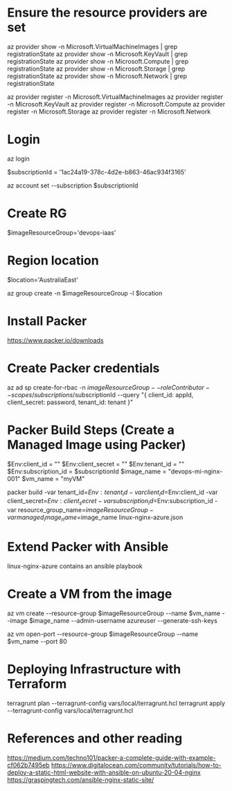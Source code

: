 # Ensure the resource providers are set
az provider show -n Microsoft.VirtualMachineImages | grep registrationState
az provider show -n Microsoft.KeyVault | grep registrationState
az provider show -n Microsoft.Compute | grep registrationState
az provider show -n Microsoft.Storage | grep registrationState
az provider show -n Microsoft.Network | grep registrationState


az provider register -n Microsoft.VirtualMachineImages
az provider register -n Microsoft.KeyVault
az provider register -n Microsoft.Compute 
az provider register -n Microsoft.Storage 
az provider register -n Microsoft.Network 


# Login
az login

$subscriptionId = '1ac24a19-378c-4d2e-b863-46ac934f3165'

az account set --subscription $subscriptionId


# Create RG
$imageResourceGroup='devops-iaas'
# Region location 
$location='AustraliaEast'

az group create -n $imageResourceGroup -l $location

# Install Packer
https://www.packer.io/downloads

# Create Packer credentials
az ad sp create-for-rbac -n $imageResourceGroup --role Contributor --scopes /subscriptions/$subscriptionId --query "{ client_id: appId, client_secret: password, tenant_id: tenant }"


# Packer Build Steps (Create a Managed Image using Packer)
$Env:client_id = ""
$Env:client_secret = ""
$Env:tenant_id = ""
$Env:subscription_id =  $subscriptionId
$image_name = "devops-mi-nginx-001"
$vm_name = "myVM"

packer build  -var tenant_id=$Env:tenant_id -var client_id=$Env:client_id -var client_secret=$Env:client_secret -var subscription_id=$Env:subscription_id -var resource_group_name=$imageResourceGroup -var managed_image_name=$image_name linux-nginx-azure.json


# Extend Packer with Ansible
linux-nginx-azure contains an ansible playbook

# Create a VM from the image
az vm create --resource-group $imageResourceGroup --name $vm_name  --image $image_name --admin-username azureuser --generate-ssh-keys

az vm open-port --resource-group $imageResourceGroup --name $vm_name  --port 80

# Deploying Infrastructure with Terraform
terragrunt plan --terragrunt-config vars/local/terragrunt.hcl
terragrunt apply --terragrunt-config vars/local/terragrunt.hcl


# References and other reading
https://medium.com/techno101/packer-a-complete-guide-with-example-cf062b7495eb
https://www.digitalocean.com/community/tutorials/how-to-deploy-a-static-html-website-with-ansible-on-ubuntu-20-04-nginx
https://graspingtech.com/ansible-nginx-static-site/